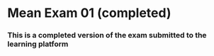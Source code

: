 # Mean Exam 01 (completed)

### This is a completed version of the exam submitted to the learning platform
